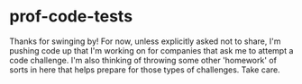 # prof-code-tests

Thanks for swinging by! For now, unless explicitly asked not to share, I'm pushing code up that I'm working on for companies that ask me to attempt a code challenge. I'm also thinking of throwing some other 'homework' of sorts in here that helps prepare for those types of challenges. Take care.